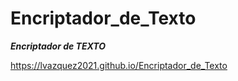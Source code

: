 # Encriptador_de_Texto

***Encriptador de TEXTO***

<https://lvazquez2021.github.io/Encriptador_de_Texto>
